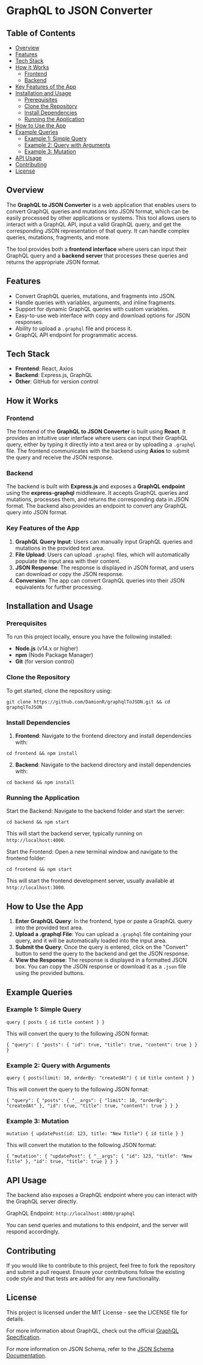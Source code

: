 # GraphQL to JSON Converter

## Table of Contents
- [Overview](#overview)
- [Features](#features)
- [Tech Stack](#tech-stack)
- [How it Works](#how-it-works)
  - [Frontend](#frontend)
  - [Backend](#backend)
- [Key Features of the App](#key-features-of-the-app)
- [Installation and Usage](#installation-and-usage)
  - [Prerequisites](#prerequisites)
  - [Clone the Repository](#clone-the-repository)
  - [Install Dependencies](#install-dependencies)
  - [Running the Application](#running-the-application)
- [How to Use the App](#how-to-use-the-app)
- [Example Queries](#example-queries)
  - [Example 1: Simple Query](#example-1-simple-query)
  - [Example 2: Query with Arguments](#example-2-query-with-arguments)
  - [Example 3: Mutation](#example-3-mutation)
- [API Usage](#api-usage)
- [Contributing](#contributing)
- [License](#license)

## Overview

The **GraphQL to JSON Converter** is a web application that enables users to convert GraphQL queries and mutations into JSON format, which can be easily processed by other applications or systems. This tool allows users to interact with a GraphQL API, input a valid GraphQL query, and get the corresponding JSON representation of that query. It can handle complex queries, mutations, fragments, and more.

The tool provides both a **frontend interface** where users can input their GraphQL query and a **backend server** that processes these queries and returns the appropriate JSON format.

## Features

- Convert GraphQL queries, mutations, and fragments into JSON.
- Handle queries with variables, arguments, and inline fragments.
- Support for dynamic GraphQL queries with custom variables.
- Easy-to-use web interface with copy and download options for JSON responses.
- Ability to upload a `.graphql` file and process it.
- GraphQL API endpoint for programmatic access.

## Tech Stack

- **Frontend**: React, Axios
- **Backend**: Express.js, GraphQL
- **Other**: GitHub for version control

## How it Works

### Frontend

The frontend of the **GraphQL to JSON Converter** is built using **React**. It provides an intuitive user interface where users can input their GraphQL query, either by typing it directly into a text area or by uploading a `.graphql` file. The frontend communicates with the backend using **Axios** to submit the query and receive the JSON response.

### Backend

The backend is built with **Express.js** and exposes a **GraphQL endpoint** using the **express-graphql** middleware. It accepts GraphQL queries and mutations, processes them, and returns the corresponding data in JSON format. The backend also provides an endpoint to convert any GraphQL query into JSON format.

### Key Features of the App

1. **GraphQL Query Input**: Users can manually input GraphQL queries and mutations in the provided text area.
2. **File Upload**: Users can upload `.graphql` files, which will automatically populate the input area with their content.
3. **JSON Response**: The response is displayed in JSON format, and users can download or copy the JSON response.
4. **Conversion**: The app can convert GraphQL queries into their JSON equivalents for further processing.

## Installation and Usage

### Prerequisites

To run this project locally, ensure you have the following installed:

- **Node.js** (v14.x or higher)
- **npm** (Node Package Manager)
- **Git** (for version control)

### Clone the Repository

To get started, clone the repository using:

`git clone https://github.com/DamionR/graphqlToJSON.git && cd graphqlToJSON`

### Install Dependencies

1. **Frontend**: Navigate to the frontend directory and install dependencies with:

`cd frontend && npm install`

2. **Backend**: Navigate to the backend directory and install dependencies with:

`cd backend && npm install`

### Running the Application

Start the Backend: Navigate to the backend folder and start the server:

`cd backend && npm start`

This will start the backend server, typically running on `http://localhost:4000`.

Start the Frontend: Open a new terminal window and navigate to the frontend folder:

`cd frontend && npm start`

This will start the frontend development server, usually available at `http://localhost:3000`.

## How to Use the App

1. **Enter GraphQL Query**: In the frontend, type or paste a GraphQL query into the provided text area.
2. **Upload a .graphql File**: You can upload a `.graphql` file containing your query, and it will be automatically loaded into the input area.
3. **Submit the Query**: Once the query is entered, click on the "Convert" button to send the query to the backend and get the JSON response.
4. **View the Response**: The response is displayed in a formatted JSON box. You can copy the JSON response or download it as a `.json` file using the provided buttons.

## Example Queries

### Example 1: Simple Query

`query { posts { id title content } }`

This will convert the query to the following JSON format:

`{ "query": { "posts": { "id": true, "title": true, "content": true } } }`

### Example 2: Query with Arguments

`query { posts(limit: 10, orderBy: "createdAt") { id title content } }`

This will convert the query to the following JSON format:

`{ "query": { "posts": { "__args": { "limit": 10, "orderBy": "createdAt" }, "id": true, "title": true, "content": true } } }`

### Example 3: Mutation

`mutation { updatePost(id: 123, title: "New Title") { id title } }`

This will convert the mutation to the following JSON format:

`{ "mutation": { "updatePost": { "__args": { "id": 123, "title": "New Title" }, "id": true, "title": true } } }`

## API Usage

The backend also exposes a GraphQL endpoint where you can interact with the GraphQL server directly.

GraphQL Endpoint: `http://localhost:4000/graphql`

You can send queries and mutations to this endpoint, and the server will respond accordingly.

## Contributing

If you would like to contribute to this project, feel free to fork the repository and submit a pull request. Ensure your contributions follow the existing code style and that tests are added for any new functionality.

## License

This project is licensed under the MIT License - see the LICENSE file for details.

For more information about GraphQL, check out the official [GraphQL Specification](https://spec.graphql.org/October2021/).

For more information on JSON Schema, refer to the [JSON Schema Documentation](https://json-schema.org/draft/2020-12/json-schema-core).
